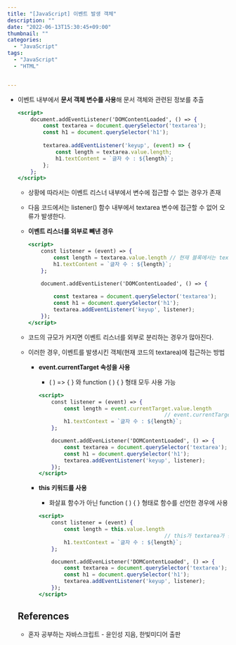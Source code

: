 ```yaml
---
title: "[JavaScript] 이벤트 발생 객체"
description: ""
date: "2022-06-13T15:30:45+09:00"
thumbnail: ""
categories:
  - "JavaScript"
tags:
  - "JavaScript"
  - "HTML"


---
```

<!--more-->

- 이벤트 내부에서 **문서 객체 변수를 사용**해 문서 객체와 관련된 정보를 추출
    
    ```jsx
    <script>
    	document.addEventListener('DOMContentLoaded', () => {
    		const textarea = document.querySelector('textarea');
    		const h1 = document.querySelector('h1');
    		
    		textarea.addEventListener('keyup', (event) => {
    			const length = textarea.value.length;
    			h1.textContent = `글자 수 : ${length}`;
    		};
    	};
    </script>
    ```
    
    - 상황에 따라서는 이벤트 리스너 내부에서 변수에 접근할 수 없는 경우가 존재
    
    - 다음 코드에서는 listener() 함수 내부에서 textarea 변수에 접근할 수 없어 오류가 발생한다.
    - **이벤트 리스너를 외부로 빼낸 경우**
        
        ```jsx
        <script>
        	const listener = (event) => {
        		const length = textarea.value.length // 현재 블록에서는 textarea 변수 사용불가
        		h1.textContent = `글자 수 : ${length}`;
        	};
        
        	document.addEventListener('DOMContentLoaded', () => {
        																								// 이벤트 리스너가 외부로 분리됨
        		const textarea = document.querySelector('textarea');
        		const h1 = document.querySelector('h1');
        		textarea.addEventListener('keyup', listener);
        	});
        </script>
        ```
        
    
    - 코드의 규모가 커지면 이벤트 리스너를 외부로 분리하는 경우가 많아진다.
    - 이러한 경우, 이벤트를 발생시킨 객체(현재 코드의 textarea)에 접근하는 방법
        - **event.currentTarget 속성을 사용**
            - ( ) => { } 와 function ( ) { } 형태 모두 사용 가능
            
            ```jsx
            <script>
            	const listener = (event) => {
            		const length = event.currentTarget.value.length
            										// event.currentTarget 이 textarea가 됨
            		h1.textContext = `글자 수 : ${length}`;
            	};
            
            	document.addEvenListener('DOMContentLoaded', () => {
            		const textarea = document.querySelector('textarea');
            		const h1 = document.querySelector('h1');
            		textarea.addEventListener('keyup', listener);
            	});
            </script>
            ```
            
        
        - **this 키워드를 사용**
            - 화살표 함수가 아닌 function ( ) { } 형태로 함수를 선언한 경우에 사용
            
            ```jsx
            <script>
            	const listener = (event) {
            		const length = this.value.length
            										// this가 textarea가 됨
            		h1.textContext = `글자 수 : ${length}`;
            	};
            
            	document.addEvenListener('DOMContentLoaded', () => {
            		const textarea = document.querySelector('textarea');
            		const h1 = document.querySelector('h1');
            		textarea.addEventListener('keyup', listener);
            	});
            </script>
            ```
            
    
    ## References
    
    - 혼자 공부하는 자바스크립트 - 윤인성 지음, 한빛미디어 출판